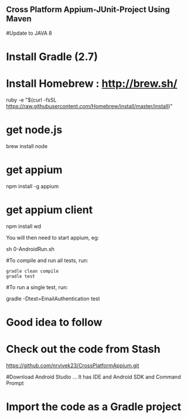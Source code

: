 Cross Platform Appium-JUnit-Project Using Maven
---

#Update to JAVA 8 

# Install Gradle (2.7)
# Install Homebrew : http://brew.sh/
 ruby -e "$(curl -fsSL https://raw.githubusercontent.com/Homebrew/install/master/install)"

# get node.js
 brew install node

# get appium
 npm install -g appium

# get appium client
 npm install wd

You will then need to start appium, eg:

sh 0-AndroidRun.sh

#To compile and run all tests, run:

    gradle clean compile
    gradle test

#To run a single test, run:

gradle -Dtest=EmailAuthentication test

# Good idea to follow

# Check out the code from Stash
https://github.com/nrvivek23/CrossPlatformAppium.git

#Download Android Studio ... It has IDE and Android SDK and Command Prompt

# Import the code as a Gradle project
